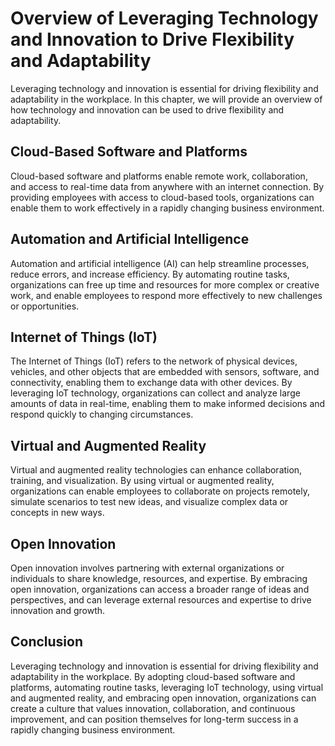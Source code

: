 Overview of Leveraging Technology and Innovation to Drive Flexibility and Adaptability
=======================================================================================================================================

Leveraging technology and innovation is essential for driving flexibility and adaptability in the workplace. In this chapter, we will provide an overview of how technology and innovation can be used to drive flexibility and adaptability.

Cloud-Based Software and Platforms
----------------------------------

Cloud-based software and platforms enable remote work, collaboration, and access to real-time data from anywhere with an internet connection. By providing employees with access to cloud-based tools, organizations can enable them to work effectively in a rapidly changing business environment.

Automation and Artificial Intelligence
--------------------------------------

Automation and artificial intelligence (AI) can help streamline processes, reduce errors, and increase efficiency. By automating routine tasks, organizations can free up time and resources for more complex or creative work, and enable employees to respond more effectively to new challenges or opportunities.

Internet of Things (IoT)
------------------------

The Internet of Things (IoT) refers to the network of physical devices, vehicles, and other objects that are embedded with sensors, software, and connectivity, enabling them to exchange data with other devices. By leveraging IoT technology, organizations can collect and analyze large amounts of data in real-time, enabling them to make informed decisions and respond quickly to changing circumstances.

Virtual and Augmented Reality
-----------------------------

Virtual and augmented reality technologies can enhance collaboration, training, and visualization. By using virtual or augmented reality, organizations can enable employees to collaborate on projects remotely, simulate scenarios to test new ideas, and visualize complex data or concepts in new ways.

Open Innovation
---------------

Open innovation involves partnering with external organizations or individuals to share knowledge, resources, and expertise. By embracing open innovation, organizations can access a broader range of ideas and perspectives, and can leverage external resources and expertise to drive innovation and growth.

Conclusion
----------

Leveraging technology and innovation is essential for driving flexibility and adaptability in the workplace. By adopting cloud-based software and platforms, automating routine tasks, leveraging IoT technology, using virtual and augmented reality, and embracing open innovation, organizations can create a culture that values innovation, collaboration, and continuous improvement, and can position themselves for long-term success in a rapidly changing business environment.
